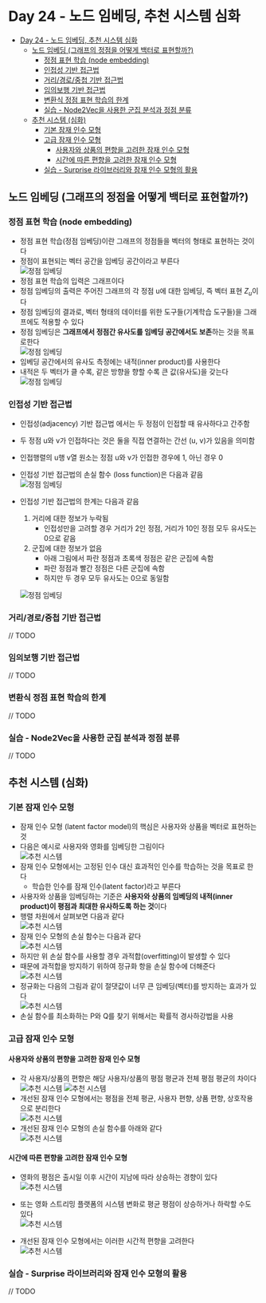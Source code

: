 # Day 24 - 노드 임베딩, 추천 시스템 심화

- [Day 24 - 노드 임베딩, 추천 시스템 심화](#day-24---노드-임베딩-추천-시스템-심화)
  - [노드 임베딩 (그래프의 정점을 어떻게 백터로 표현할까?)](#노드-임베딩-그래프의-정점을-어떻게-백터로-표현할까)
    - [정점 표현 학습 (node embedding)](#정점-표현-학습-node-embedding)
    - [인접성 기반 접근법](#인접성-기반-접근법)
    - [거리/경로/중첩 기반 접근법](#거리경로중첩-기반-접근법)
    - [임의보행 기반 접근법](#임의보행-기반-접근법)
    - [변환식 정점 표현 학습의 한계](#변환식-정점-표현-학습의-한계)
    - [실습 - Node2Vec을 사용한 군집 분석과 정점 분류](#실습---node2vec을-사용한-군집-분석과-정점-분류)
  - [추천 시스템 (심화)](#추천-시스템-심화)
    - [기본 잠재 인수 모형](#기본-잠재-인수-모형)
    - [고급 잠재 인수 모형](#고급-잠재-인수-모형)
      - [사용자와 상품의 편향을 고려한 잠재 인수 모형](#사용자와-상품의-편향을-고려한-잠재-인수-모형)
      - [시간에 따른 편향을 고려한 잠재 인수 모형](#시간에-따른-편향을-고려한-잠재-인수-모형)
    - [실습 - Surprise 라이브러리와 잠재 인수 모형의 활용](#실습---surprise-라이브러리와-잠재-인수-모형의-활용)

## 노드 임베딩 (그래프의 정점을 어떻게 백터로 표현할까?)

### 정점 표현 학습 (node embedding)

* 정점 표현 학습(정점 임베딩)이란 그래프의 정점들을 벡터의 형태로 표현하는 것이다
* 정점이 표현되는 벡터 공간을 임베딩 공간이라고 부른다  
    ![정점 임베딩](./img/day24/nodeEmbedding1.png)
* 정점 표현 학습의 입력은 그래프이다
* 정점 임베딩의 출력은 주어진 그래프의 각 정점 u에 대한 임베딩, 즉 벡터 표현 $Z_u$이다
* 정점 임베딩의 결과로, 벡터 형태의 데이터를 위한 도구들(기계학습 도구들)을 그래프에도 적용할 수 있다
* 정점 임베딩은 **그래프에서 정점간 유사도를 임베딩 공간에서도 보존**하는 것을 목표로한다  
    ![정점 임베딩](./img/day24/nodeEmbedding2.png)  
* 임베딩 공간에서의 유사도 측정에는 내적(inner product)를 사용한다
* 내적은 두 벡터가 클 수록, 같은 방향을 향할 수록 큰 값(유사도)을 갖는다  
    ![정점 임베딩](./img/day24/nodeEmbedding3.png)

### 인접성 기반 접근법

* 인접성(adjacency) 기반 접근법 에서는 두 정점이 인접할 때 유사하다고 간주함
* 두 정점 u와 v가 인접하다는 것은 둘을 직접 연결하는 간선 (u, v)가 있음을 의미함
* 인접행렬의 u행 v열 원소는 정점 u와 v가 인접한 경우에 1, 아닌 경우 0
* 인접성 기반 접근법의 손실 함수 (loss function)은 다음과 같음  
    ![정점 임베딩](./img/day24/nodeEmbedding4.png)
* 인접성 기반 접근법의 한계는 다음과 같음
  1. 거리에 대한 정보가 누락됨
        * 인접성만을 고려할 경우 거리가 2인 정점, 거리가 10인 정점 모두 유사도는 0으로 같음
  2. 군집에 대한 정보가 없음
        * 아래 그림에서 파란 정점과 초록색 정점은 같은 군집에 속함
        * 파란 정점과 빨간 정점은 다른 군집에 속함
        * 하지만 두 경우 모두 유사도는 0으로 동일함  
  
    ![정점 임베딩](./img/day24/nodeEmbedding5.png)

### 거리/경로/중첩 기반 접근법

// TODO

### 임의보행 기반 접근법

// TODO

### 변환식 정점 표현 학습의 한계

// TODO

### 실습 - Node2Vec을 사용한 군집 분석과 정점 분류

// TODO

## 추천 시스템 (심화)

### 기본 잠재 인수 모형

* 잠재 인수 모형 (latent factor model)의 핵심은 사용자와 상품을 벡터로 표현하는 것
* 다음은 예시로 사용자와 영화를 임베딩한 그림이다  
        ![추천 시스템](./img/day24/recommendation1.png)
* 잠재 인수 모형에서는 고정된 인수 대신 효과적인 인수를 학습하는 것을 목표로 한다
  * 학습한 인수를 잠재 인수(latent factor)라고 부른다
* 사용자와 상품을 임베딩하는 기준은 **사용자와 상품의 임베딩의 내적(inner product)이 평점과 최대한 유사하도록 하는 것**이다
* 행렬 차원에서 살펴보면 다음과 같다  
        ![추천 시스템](./img/day24/recommendation2.png)
* 잠재 인수 모형의 손실 함수는 다음과 같다  
        ![추천 시스템](./img/day24/recommendation3.png)
* 하지만 위 손실 함수를 사용할 경우 과적합(overfitting)이 발생할 수 있다
* 때문에 과적합을 방지하기 위하여 정규화 항을 손실 함수에 더해준다  
        ![추천 시스템](./img/day24/recommendation4.png)
* 정규화는 다음의 그림과 같이 절댓값이 너무 큰 임베딩(벡터)를 방지하는 효과가 있다  
        ![추천 시스템](./img/day24/recommendation5.png)
* 손실 함수를 최소화하는 P와 Q를 찾기 위해서는 확률적 경사하강법을 사용

### 고급 잠재 인수 모형

#### 사용자와 상품의 편향을 고려한 잠재 인수 모형

* 각 사용자/상품의 편향은 해당 사용자/상품의 평점 평균과 전체 평점 평균의 차이다  
        ![추천 시스템](./img/day24/recommendation6.png)
        ![추천 시스템](./img/day24/recommendation7.png)
* 개선된 잠재 인수 모형에서는 평점을 전체 평균, 사용자 편향, 상품 편향, 상호작용으로 분리한다  
        ![추천 시스템](./img/day24/recommendation8.png)
* 개선된 잠재 인수 모형의 손실 함수를 아래와 같다  
        ![추천 시스템](./img/day24/recommendation9.png)

#### 시간에 따른 편향을 고려한 잠재 인수 모형

* 영화의 평점은 출시일 이후 시간이 지남에 따라 상승하는 경향이 있다  
        ![추천 시스템](./img/day24/recommendation10.png)

* 또는 영화 스트리밍 플랫폼의 시스템 변화로 평균 평점이 상승하거나 하락할 수도 있다  
        ![추천 시스템](./img/day24/recommendation11.png)

* 개선된 잠재 인수 모형에서는 이러한 시간적 편향을 고려한다  
        ![추천 시스템](./img/day24/recommendation12.png)

### 실습 - Surprise 라이브러리와 잠재 인수 모형의 활용

// TODO